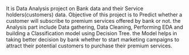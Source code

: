 It is Data Analysis project on Bank data and their Service holders(customers) data.
Objective of this project is to Predict whether a customer will subscribe to premium services offered by bank or not.
the Analysis part include Data gathering, Data Cleaning, Performing EDA and building a Classification model using Decision Tree.
the Model helps in taking better decision by bank whether to start marketing campaigns to attract their potential customers to purchase their premium services.
